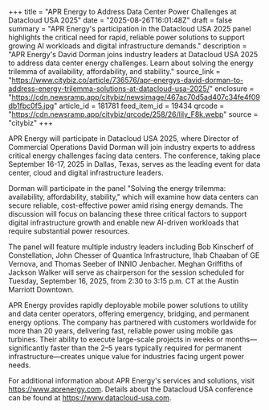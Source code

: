 +++
title = "APR Energy to Address Data Center Power Challenges at Datacloud USA 2025"
date = "2025-08-26T16:01:48Z"
draft = false
summary = "APR Energy's participation in the Datacloud USA 2025 panel highlights the critical need for rapid, reliable power solutions to support growing AI workloads and digital infrastructure demands."
description = "APR Energy's David Dorman joins industry leaders at Datacloud USA 2025 to address data center energy challenges. Learn about solving the energy trilemma of availability, affordability, and stability."
source_link = "https://www.citybiz.co/article/736576/apr-energys-david-dorman-to-address-energy-trilemma-solutions-at-datacloud-usa-2025/"
enclosure = "https://cdn.newsramp.app/citybiz/newsimage/467ac70d5ad407c34fe4f09db1fbc0f5.jpg"
article_id = 181781
feed_item_id = 19434
qrcode = "https://cdn.newsramp.app/citybiz/qrcode/258/26/lily_F8k.webp"
source = "citybiz"
+++

<p>APR Energy will participate in Datacloud USA 2025, where Director of Commercial Operations David Dorman will join industry experts to address critical energy challenges facing data centers. The conference, taking place September 16-17, 2025 in Dallas, Texas, serves as the leading event for data center, cloud and digital infrastructure leaders.</p><p>Dorman will participate in the panel "Solving the energy trilemma: availability, affordability, stability," which will examine how data centers can secure reliable, cost-effective power amid rising energy demands. The discussion will focus on balancing these three critical factors to support digital infrastructure growth and enable new AI-driven workloads that require substantial power resources.</p><p>The panel will feature multiple industry leaders including Bob Kinscherf of Constellation, John Chesser of Quantica Infrastructure, Ihab Chaaban of GE Vernova, and Thomas Seeber of INNIO Jenbacher. Meghan Griffiths of Jackson Walker will serve as chairperson for the session scheduled for Tuesday, September 16, 2025, from 2:30 to 3:15 p.m. CT at the Austin Marriott Downtown.</p><p>APR Energy provides rapidly deployable mobile power solutions to utility and data center operators, offering emergency, bridging, and permanent energy options. The company has partnered with customers worldwide for more than 20 years, delivering fast, reliable power using mobile gas turbines. Their ability to execute large-scale projects in weeks or months—significantly faster than the 2–5 years typically required for permanent infrastructure—creates unique value for industries facing urgent power needs.</p><p>For additional information about APR Energy's services and solutions, visit <a href="https://www.aprenergy.com" rel="nofollow" target="_blank">https://www.aprenergy.com</a>. Details about the Datacloud USA conference can be found at <a href="https://www.datacloud-usa.com" rel="nofollow" target="_blank">https://www.datacloud-usa.com</a>.</p>